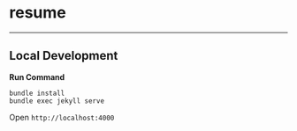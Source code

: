 # resume

---

## Local Development

**Run Command**

```
bundle install
bundle exec jekyll serve
```

Open `http://localhost:4000`
